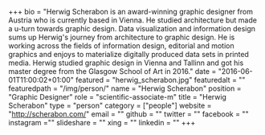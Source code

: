 +++
bio = "Herwig Scherabon is an award-winning graphic designer from Austria who is currently based in Vienna. He studied architecture but made a u-turn towards graphic design. Data visualization and information design sums up Herwig's journey from architecture to graphic design. He is working across the fields of information design, editorial and motion graphics and enjoys to materialize digitally produced data sets in printed media. Herwig studied graphic design in Vienna and Tallinn and got his master degree from the Glasgow School of Art in 2016."
date = "2016-06-01T11:00:02+01:00"
featured = "herwig_scherabon.jpg"
featuredalt = ""
featuredpath = "/img/person/"
name = "Herwig Scherabon"
position = "Graphic Designer"
role = "scientific-associate-m"
title = "Herwig Scherabon"
type = "person"
category = ["people"]
website = "http://scherabon.com/"
email = ""
github = ""
twitter = ""
facebook = ""
instagram =""
slideshare = ""
xing = ""
linkedin = ""
+++
